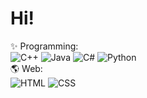 # Hi!
✨ Programming:<br>
![C++](https://img.shields.io/badge/C++-Intermediate-green)
![Java](https://img.shields.io/badge/Java-Beginner-yellow)
![C#](https://img.shields.io/badge/CSharp-Beginner-yellow)
![Python](https://img.shields.io/badge/Python-Beginner-yellow)
<br>
🌎 Web:<br>
![HTML](https://img.shields.io/badge/HTML-Expert-orange)
![CSS](https://img.shields.io/badge/CSS-Advanced-blue)

